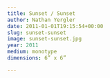 ```yaml
---
title: Sunset / Sunset
author: Nathan Yergler
date: 2011-01-01T19:15:54+00:00
slug: sunset-sunset
image: sunset-sunset.jpg
year: 2011
medium: monotype
dimensions: 6” x 6”

---
```


